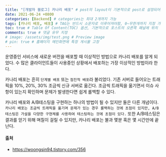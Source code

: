```yaml
---
title: "[개발자 블로그] 카나리 배포" # post의 layout이 기본적으로 post로 설정되어있어서 Front Matter에 따로 layout변수를 만들어 주지 않아도 됨
date: 2021-06-24 +0800
categories: [Backend] # categories는 최대 2개까지 가능
tags: [카나리 배포, 배포] # TAG는 반드시 소문자로 이루어져야함, 0~무한개까지 지정 가능
toc: true # Table Of Content(TOC) 옵션, 기본적으로 포스트의 오른쪽 패널에 위치
comments: true # 댓글 유무 지정
# image: /assets/img/test.png # Preview image
# pin: true # 홈페이지 메인화면에 특정 게시물 고정
---
```


운영중인 서비스에 새로운 버전을 배포할 때 이상적인 방법으로 카나리 배포를 알게 되었다. 수 많은 클라이언트들이 사용중인 상황에서 배포하는 가장 이상적인 방법이라 한다.

카나리 배포는 흔히 `단계별 배포` 또는 `점진적 배포`라 불리었다. 기존 서버로 들어오는 트래픽을 10%, 20%, 30% 조금씩 신규 서버로 옮긴다. 조금씩 트래픽을 옮기면서 이슈 사항이 있는지 확인하며 문제가 발생한다면 쉽게 롤백할 수 있다.


카나리 배포와 A/B테스팅을 구현하는 하나의 방법이 될 수 있지만 둘은 다른 개념이다. `카나리 배포는 조금씩 트래픽을 옮기며 문제가 있는 경우 롤백하는 것에 초점이 있지만, A/B테스팅은 가설을 다양한 구현체를 사용하여 테스팅하는 것에 초점이 있다.` 또한 A/B테스팅은 결과를 얻기 위해 며칠이 걸릴 수 있지만, 카나리 배포는 불과 몇분 혹은 몇 시간만에 끝난다.

#### 출처
- https://woongsin94.tistory.com/356